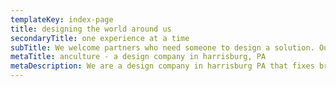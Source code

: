```yaml
---
templateKey: index-page
title: designing the world around us
secondaryTitle: one experience at a time
subTitle: We welcome partners who need someone to design a solution. Our team flourishes with challenges that tap into design thinking. At andculture, we keep humans at the heart of our approach—and our partners’ goals at the center of our focus.
metaTitle: anculture - a design company in harrisburg, PA
metaDescription: We are a design company in harrisburg PA that fixes broken realities through cutting edge design, strategy, and engineering solutions.
---
```

